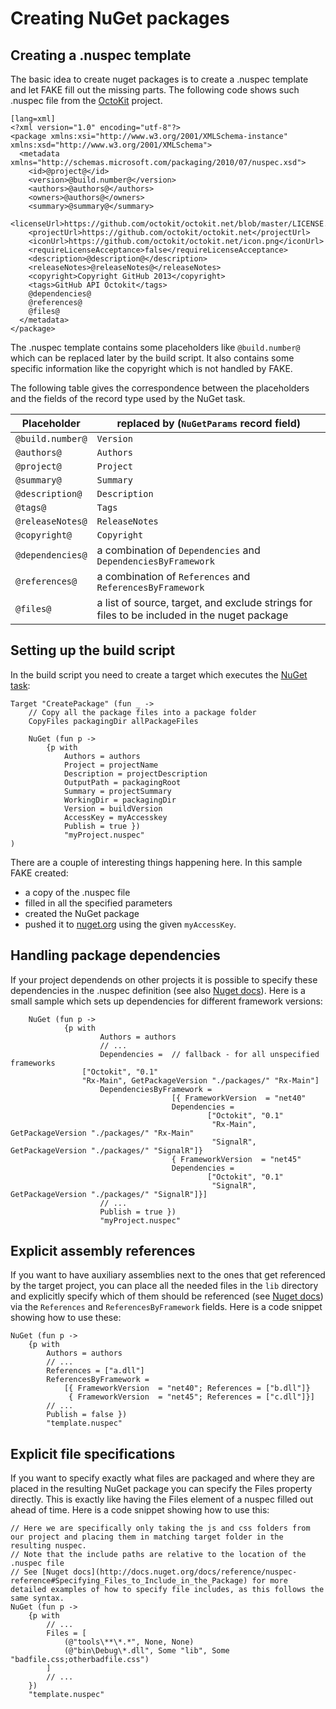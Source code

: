 # Creating NuGet packages

## Creating a .nuspec template

The basic idea to create nuget packages is to create a .nuspec template and let FAKE fill out the missing parts.
The following code shows such .nuspec file from the [OctoKit](https://github.com/octokit/octokit.net) project.
	
	[lang=xml]
	<?xml version="1.0" encoding="utf-8"?>
	<package xmlns:xsi="http://www.w3.org/2001/XMLSchema-instance" xmlns:xsd="http://www.w3.org/2001/XMLSchema">
	  <metadata xmlns="http://schemas.microsoft.com/packaging/2010/07/nuspec.xsd">    
		<id>@project@</id>
		<version>@build.number@</version>
		<authors>@authors@</authors>
		<owners>@authors@</owners>
		<summary>@summary@</summary>
		<licenseUrl>https://github.com/octokit/octokit.net/blob/master/LICENSE.txt</licenseUrl>
		<projectUrl>https://github.com/octokit/octokit.net</projectUrl>
		<iconUrl>https://github.com/octokit/octokit.net/icon.png</iconUrl>
		<requireLicenseAcceptance>false</requireLicenseAcceptance>
		<description>@description@</description>
		<releaseNotes>@releaseNotes@</releaseNotes>
		<copyright>Copyright GitHub 2013</copyright>    
		<tags>GitHub API Octokit</tags>
		@dependencies@
		@references@
		@files@
	  </metadata>
	</package>

The .nuspec template contains some placeholders like `@build.number@` which can be replaced later by the build script.
It also contains some specific information like the copyright which is not handled by FAKE.

The following table gives the correspondence between the placeholders and the fields of the record type used by the NuGet task.

Placeholder | replaced by (`NuGetParams` record field)
--- | ---
`@build.number@` | `Version`
`@authors@` | `Authors`
`@project@` | `Project`
`@summary@` | `Summary`
`@description@` | `Description`
`@tags@` | `Tags`
`@releaseNotes@` | `ReleaseNotes`
`@copyright@` | `Copyright`
`@dependencies@` | a combination of `Dependencies` and `DependenciesByFramework`
`@references@` | a combination of `References` and `ReferencesByFramework`
`@files@` | a list of source, target, and exclude strings for files to be included in the nuget package

## Setting up the build script

In the build script you need to create a target which executes the [NuGet task](apidocs/fake-nugethelper.html):

	Target "CreatePackage" (fun _ ->
	    // Copy all the package files into a package folder
		CopyFiles packagingDir allPackageFiles

		NuGet (fun p -> 
			{p with
				Authors = authors
				Project = projectName
				Description = projectDescription                               
				OutputPath = packagingRoot
				Summary = projectSummary
				WorkingDir = packagingDir
				Version = buildVersion
				AccessKey = myAccesskey
				Publish = true }) 
				"myProject.nuspec"
	)

There are a couple of interesting things happening here. In this sample FAKE created:

 * a copy of the .nuspec file
 * filled in all the specified parameters
 * created the NuGet package
 * pushed it to [nuget.org](http://www.nuget.org) using the given `myAccessKey`.

## Handling package dependencies

If your project dependends on other projects it is possible to specify these dependencies in the .nuspec definition (see also [Nuget docs](http://docs.nuget.org/docs/reference/nuspec-reference#Specifying_Dependencies_in_version_2.0_and_above)). 
Here is a small sample which sets up dependencies for different framework versions:

        NuGet (fun p -> 
                {p with
                        Authors = authors
                        // ...
                        Dependencies =  // fallback - for all unspecified frameworks
					["Octokit", "0.1"
					"Rx-Main", GetPackageVersion "./packages/" "Rx-Main"]
                        DependenciesByFramework =
                                        [{ FrameworkVersion  = "net40"
                                        Dependencies = 
                                                ["Octokit", "0.1"
                                                 "Rx-Main", GetPackageVersion "./packages/" "Rx-Main"
                                                 "SignalR", GetPackageVersion "./packages/" "SignalR"]}
                                        { FrameworkVersion  = "net45"
                                        Dependencies = 
                                                ["Octokit", "0.1"
                                                 "SignalR", GetPackageVersion "./packages/" "SignalR"]}]
                        // ...
                        Publish = true }) 
                        "myProject.nuspec"

## Explicit assembly references

If you want to have auxiliary assemblies next to the ones that get referenced by the target project, you can place  all the needed files in the `lib` directory and explicitly specify which of them should be referenced (see [Nuget docs](http://docs.nuget.org/docs/reference/nuspec-reference#Specifying_Explicit_Assembly_References_in_version_2.5_and_above)) via the `References` and `ReferencesByFramework` fields.
Here is a code snippet showing how to use these:

    NuGet (fun p -> 
        {p with
            Authors = authors
            // ...
            References = ["a.dll"]
            ReferencesByFramework =
                [{ FrameworkVersion  = "net40"; References = ["b.dll"]}
                 { FrameworkVersion  = "net45"; References = ["c.dll"]}]
            // ...
            Publish = false })
            "template.nuspec"

## Explicit file specifications

If you want to specify exactly what files are packaged and where they are placed in the resulting NuGet package you can specify the Files property directly.  This is exactly like having the Files element of a nuspec filled out ahead of time.
Here is a code snippet showing how to use this:

	// Here we are specifically only taking the js and css folders from our project and placing them in matching target folder in the resulting nuspec.
	// Note that the include paths are relative to the location of the .nuspec file
	// See [Nuget docs](http://docs.nuget.org/docs/reference/nuspec-reference#Specifying_Files_to_Include_in_the_Package) for more detailed examples of how to specify file includes, as this follows the same syntax.
	NuGet (fun p ->
		{p with
			// ...
			Files = [
				(@"tools\**\*.*", None, None)
				(@"bin\Debug\*.dll", Some "lib", Some "badfile.css;otherbadfile.css")
			]
			// ...
		})
		"template.nuspec"